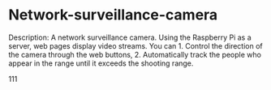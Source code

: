 # Network-surveillance-camera
Description: A network surveillance camera. Using the Raspberry Pi as a server, web pages display video streams. You can 1. Control the direction of the camera through the web buttons, 2. Automatically track the people who appear in the range until it exceeds the shooting range.
  
111
